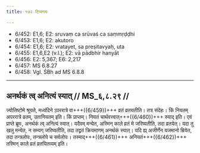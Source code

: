 ```yaml
---
title: १७२ टिप्पणयः

---
```

- 6/452: E1,6; E2: sruvaṃ ca srūvaś ca saṃmṛḍḍhi
- 6/453: E1,6; E2: akutoro
- 6/454: E1,6; E2: vratayet, sa preṣitavyaḥ, uta
- 6/455: E1,6,E2 (v.l.); E2: vā pādbhir hanyāt
- 6/456: E2: 5,367; E6: 2,217
- 6/457: MS 6.8.27
- 6/458: Vgl. ŚBh ad MS 6.8.8

____________________________________________


## अनर्थकं त्व् अनित्यं स्यात् // MS_६,८.२९ //

ज्योतिष्टोमे श्रूयते, मध्यंदिने ऽपररात्रे वा+++({6/459})+++ व्रतं व्रतयतीति। तत्र संदेहः। किं नियतम् अपररात्रे व्रतम्, उतानियतम् इति। किं प्राप्तम्। नियतं चार्थवत्त्वात्+++({6/460})+++ स्याद् इति। एवं प्राप्ते ब्रूमः, अनर्थकं त्व् अनित्यं स्यात्। यदैवम् मन्येत, अस्मिन् काले व्रतं मे जरिष्यतीति, तदा व्रतयेत्। यदा तु खलु मन्येत, न सम्यग् जरिष्यतीति, तदा तद्व्रतं क्रियमाणम् अनर्थकं स्यात्। यदि ह्य् अजीर्णेन यजमानो म्रियेत, तदा तन्त्रलोपः, तन्त्रलोपे च सर्वलोपः। तस्माद्+++({6/461})+++ अनियतं+++({6/462})+++ तस्मिन् काले व्रतं व्रतयितव्यम् इति।
